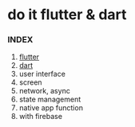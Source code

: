 # do it flutter & dart

### INDEX
1. [flutter](1-flutter.md)
2. [dart](2-dart.md)
3. user interface
4. screen
5. network, async
6. state management
7. native app function
8. with firebase